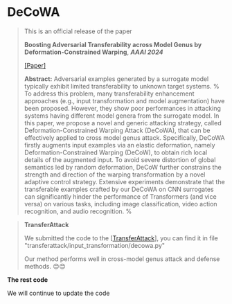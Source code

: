 # DeCoWA



> This is an official release of the paper  
> 
> **Boosting Adversarial Transferability across Model Genus by Deformation-Constrained Warping**, ***AAAI 2024***
> 
> [[Paper]](https://arxiv.org/abs/2402.03951)
>
> __Abstract:__ Adversarial examples generated by a surrogate model typically exhibit limited transferability to unknown target systems.
%
To address this problem, many transferability enhancement approaches (e.g., input transformation and model augmentation) have been proposed. However, they show poor performances in attacking systems having different model genera from the surrogate model. In this paper, we propose a novel and generic attacking strategy, called Deformation-Constrained Warping Attack (DeCoWA), that can be effectively applied to cross model genus attack.
Specifically, DeCoWA firstly augments input examples via an elastic deformation, namely Deformation-Constrained Warping (DeCoW), to obtain rich local details of the augmented input.
To avoid severe distortion of global semantics led by random deformation, DeCoW further constrains the strength and direction of the warping transformation by a novel adaptive control strategy.
Extensive experiments demonstrate that the transferable examples crafted by our DeCoWA on CNN surrogates can significantly hinder the performance of Transformers (and vice versa) on various tasks, including image classification, video action recognition, and audio recognition.
%

> **TransferAttack**
>
> We submitted the code to the [[TransferAttack](https://github.com/Trustworthy-AI-Group/TransferAttack)], you can find it in file "transferattack/input_transformation/decowa.py"
> 
> Our method performs well in cross-model genus attack and defense methods. :blush::blush:

**The rest code**

We will continue to update the code
> 

